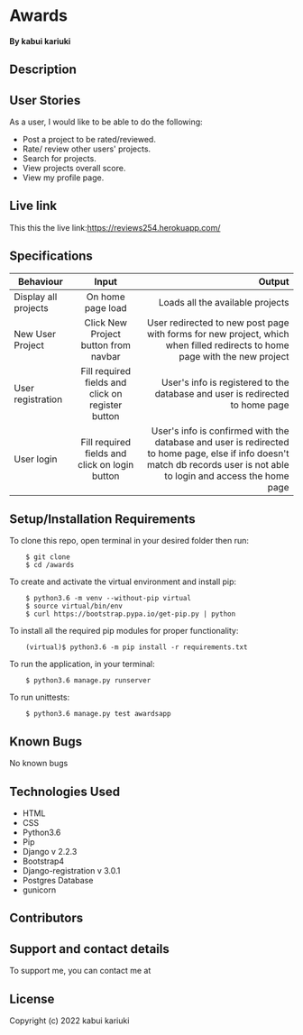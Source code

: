 # Awards


#### By kabui kariuki


## Description


## User Stories
As a user, I would like to be able to do the following:
* Post a project to be rated/reviewed.
* Rate/ review other users' projects.
* Search for projects.
* View projects overall score.
* View my profile page.

## Live link

This this the live link:https://reviews254.herokuapp.com/

## Specifications
| Behaviour | Input | Output |
| --------------- | :----------:| --------: |
| Display all projects | On home page load | Loads all the available projects |
| New User Project | Click New Project button from navbar | User redirected to new post page with forms for new project, which when filled redirects to home page with the new project  |
| User registration | Fill required fields and click on register button | User's info is registered to the database and user is redirected to home page |
| User login | Fill required fields and click on login button | User's info is confirmed with the database and user is redirected to home page, else if info doesn't match db records user is not able to login and access the home page |


## Setup/Installation Requirements
To clone this repo, open terminal in your desired folder then run:

        $ git clone 
        $ cd /awards

To create and activate the virtual environment and install pip:

        $ python3.6 -m venv --without-pip virtual
        $ source virtual/bin/env
        $ curl https://bootstrap.pypa.io/get-pip.py | python


To install all the required pip modules for proper functionality:

        (virtual)$ python3.6 -m pip install -r requirements.txt

To run the application, in your terminal:

        $ python3.6 manage.py runserver
        
To run unittests:

        $ python3.6 manage.py test awardsapp

## Known Bugs

No known bugs

## Technologies Used

* HTML
* CSS
* Python3.6
* Pip
* Django v 2.2.3
* Bootstrap4
* Django-registration v 3.0.1
* Postgres Database
* gunicorn


## Contributors


## Support and contact details
To support me, you can contact me at

## License
Copyright (c) 2022 kabui kariuki



